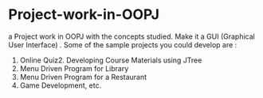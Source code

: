 # Project-work-in-OOPJ

a Project work in OOPJ with the concepts studied. Make it a GUI (Graphical User Interface) . Some of the sample projects you could develop are :
1. Online Quiz2. Developing Course Materials using JTree
3. Menu Driven Program for Library
4. Menu Driven Program for a Restaurant
5. Game Development, etc. 
